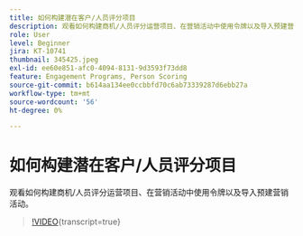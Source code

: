 ```yaml
---
title: 如何构建潜在客户/人员评分项目
description: 观看如何构建商机/人员评分运营项目、在营销活动中使用令牌以及导入预建营销活动。
role: User
level: Beginner
jira: KT-10741
thumbnail: 345425.jpeg
exl-id: ee60e851-afc0-4094-8131-9d3593f73dd8
feature: Engagement Programs, Person Scoring
source-git-commit: b614aa134ee0ccbbfd70c6ab73339287d6ebb27a
workflow-type: tm+mt
source-wordcount: '56'
ht-degree: 0%

---
```


# 如何构建潜在客户/人员评分项目

观看如何构建商机/人员评分运营项目、在营销活动中使用令牌以及导入预建营销活动。

>[!VIDEO](https://video.tv.adobe.com/v/3412237/?quality=12&learn=on&captions=chi_hans){transcript=true}
